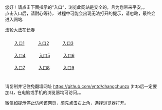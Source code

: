 您好！请点击下面指示的“入口”，浏览此网站是安全的，且为您带来平安。。 <br/>
点击入口后，请耐心等待， 过程中可能会出现无法打开的提示，请忽略，最终会进入网站. </br>

法轮大法在长春<br/>
<div style="padding:10px"><a style="margin:20px" target="_blank" href="https://d24vmgwj3y4pv4.cloudfront.net/2Qpsp?fzalwu" id="ccLink1" rel="nofollow">入口1</a> <a target="_blank" style="margin:20px" href="https://djcogfobv7pd8.cloudfront.net/2Qpsp?nqypx" id="ccLink2" rel="nofollow">入口2</a> <a style="margin:20px" target="_blank" href="https://d2goacpupjkgde.cloudfront.net/2Qpsp?hfcxwknz" id="ccLink3" rel="nofollow">入口3</a></div>

<div style="padding:10px" ><a style="margin:20px" target="_blank" href="https://d24vmgwj3y4pv4.cloudfront.net/2Qpsp?fzalwu" id="ccLink4" rel="nofollow">入口4</a> <a style="margin:20px" href="https://djcogfobv7pd8.cloudfront.net/2Qpsp?nqypx" target="_blank" id="ccLink5" rel="nofollow">入口5</a> <a style="margin:20px" href="https://d2goacpupjkgde.cloudfront.net/2Qpsp?hfcxwknz" target="_blank" id="ccLink6" rel="nofollow">入口6</a></div>

<div style="padding:10px"><a style="margin:20px" target="_blank" href="https://d24vmgwj3y4pv4.cloudfront.net/2Qpsp?fzalwu" id="ccLink7" rel="nofollow">入口7</a> <a style="margin:20px" href="https://djcogfobv7pd8.cloudfront.net/2Qpsp?nqypx" target="_blank" id="ccLink8" rel="nofollow">入口8</a> <a style="margin:20px" target="_blank" href="https://d2goacpupjkgde.cloudfront.net/2Qpsp?hfcxwknz" id="ccLink9" rel="nofollow">入口9</a></div>

<br/>



请复制并记住免翻墙网址 https://github.com/yntd/changchunzx (http后一定要加s)，在电脑或手机的浏览器均可访问。。<br/>

微信如提示停止访问该网页，须先点击右上角，选择浏览器打开。
